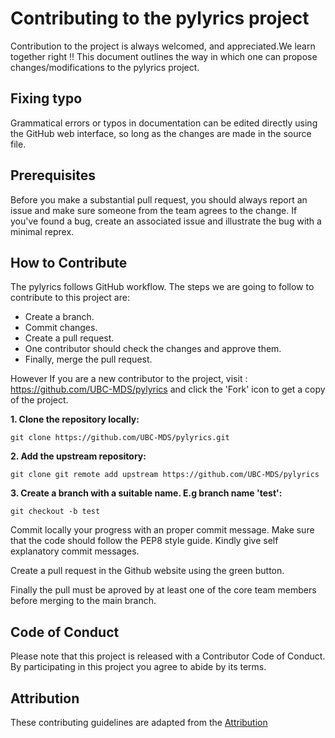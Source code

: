 # Contributing to the pylyrics project
Contribution to the project is always welcomed, and appreciated.We learn together right !! This document outlines the way in which one can propose changes/modifications to the  pylyrics project.

## Fixing typo
Grammatical errors or typos in documentation can be edited directly using the GitHub web interface, so long as the changes are made in the source file.


## Prerequisites
Before you make a substantial pull request, you should always report an issue and make sure someone from the team agrees to the change. If you've found a bug, create an associated issue and illustrate the bug with a minimal reprex.
## How to Contribute

The pylyrics follows GitHub workflow. The steps we are going to follow to contribute to this project are:

- Create a branch.
- Commit changes.
- Create a pull request.
- One contributor should check the changes and approve them.
- Finally, merge the pull request.

However If you are a new contributor to the project, visit : https://github.com/UBC-MDS/pylyrics  and click the 'Fork' icon to get a copy of the project.

**1. Clone the repository locally:**

```git clone https://github.com/UBC-MDS/pylyrics.git```

**2. Add the upstream repository:**

```git clone git remote add upstream https://github.com/UBC-MDS/pylyrics```

**3. Create a branch with a suitable name. E.g branch name 'test':**

```git checkout -b test```

Commit locally your progress with an proper commit message. Make sure that the code should follow the PEP8 style guide. Kindly give self explanatory commit messages. 

Create a pull request in the Github website using the green button.

Finally the pull must be aproved by at least one of the core team members before merging to the main branch.
## Code of Conduct
Please note that this project is released with a Contributor Code of Conduct. By participating in this project you agree to abide by its terms.

## Attribution
These contributing guidelines are adapted from the [Attribution](https://www.contributor-covenant.org/version/1/0/0/code-of-conduct/)

